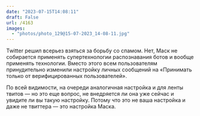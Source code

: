 ```yaml
---
date: "2023-07-15T14:08:11"
draft: False
url: /4163
images:
  - "photos/photo_129@15-07-2023_14-08-11.jpg"
---
```


Twitter решил всерьез взяться за борьбу со спамом. Нет, Маск не собирается применять супертехнологии распознавания ботов и вообще применять технологии. Вместо этого всем пользователям принудительно изменили настройку личных сообщений на «Принимать только от верифицированных пользователей». 

По всей видимости, на очереди аналогичная настройка и для ленты твитов — но это еще вопрос, не внедряется ли она уже сейчас и увидите ли вы такую настройку. Потому что это не ваша настройка и даже не твиттера — это настройка Маска.
